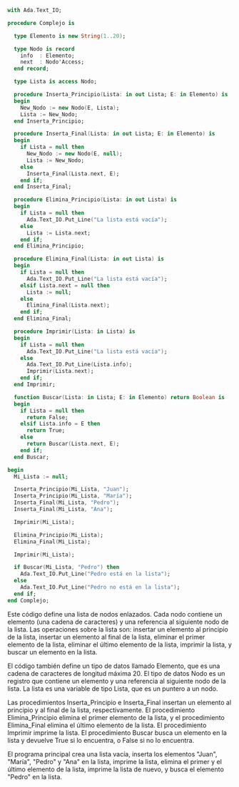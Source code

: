 ```ada
with Ada.Text_IO;

procedure Complejo is

  type Elemento is new String(1..20);

  type Nodo is record
    info  : Elemento;
    next  : Nodo'Access;
  end record;

  type Lista is access Nodo;

  procedure Inserta_Principio(Lista: in out Lista; E: in Elemento) is
  begin
    New_Nodo := new Nodo(E, Lista);
    Lista := New_Nodo;
  end Inserta_Principio;

  procedure Inserta_Final(Lista: in out Lista; E: in Elemento) is
  begin
    if Lista = null then
      New_Nodo := new Nodo(E, null);
      Lista := New_Nodo;
    else
      Inserta_Final(Lista.next, E);
    end if;
  end Inserta_Final;

  procedure Elimina_Principio(Lista: in out Lista) is
  begin
    if Lista = null then
      Ada.Text_IO.Put_Line("La lista está vacía");
    else
      Lista := Lista.next;
    end if;
  end Elimina_Principio;

  procedure Elimina_Final(Lista: in out Lista) is
  begin
    if Lista = null then
      Ada.Text_IO.Put_Line("La lista está vacía");
    elsif Lista.next = null then
      Lista := null;
    else
      Elimina_Final(Lista.next);
    end if;
  end Elimina_Final;

  procedure Imprimir(Lista: in Lista) is
  begin
    if Lista = null then
      Ada.Text_IO.Put_Line("La lista está vacía");
    else
      Ada.Text_IO.Put_Line(Lista.info);
      Imprimir(Lista.next);
    end if;
  end Imprimir;

  function Buscar(Lista: in Lista; E: in Elemento) return Boolean is
  begin
    if Lista = null then
      return False;
    elsif Lista.info = E then
      return True;
    else
      return Buscar(Lista.next, E);
    end if;
  end Buscar;

begin
  Mi_Lista := null;

  Inserta_Principio(Mi_Lista, "Juan");
  Inserta_Principio(Mi_Lista, "María");
  Inserta_Final(Mi_Lista, "Pedro");
  Inserta_Final(Mi_Lista, "Ana");

  Imprimir(Mi_Lista);

  Elimina_Principio(Mi_Lista);
  Elimina_Final(Mi_Lista);

  Imprimir(Mi_Lista);

  if Buscar(Mi_Lista, "Pedro") then
    Ada.Text_IO.Put_Line("Pedro está en la lista");
  else
    Ada.Text_IO.Put_Line("Pedro no está en la lista");
  end if;
end Complejo;
```

Este código define una lista de nodos enlazados. Cada nodo contiene un elemento (una cadena de caracteres) y una referencia al siguiente nodo de la lista. Las operaciones sobre la lista son: insertar un elemento al principio de la lista, insertar un elemento al final de la lista, eliminar el primer elemento de la lista, eliminar el último elemento de la lista, imprimir la lista, y buscar un elemento en la lista.

El código también define un tipo de datos llamado Elemento, que es una cadena de caracteres de longitud máxima 20. El tipo de datos Nodo es un registro que contiene un elemento y una referencia al siguiente nodo de la lista. La lista es una variable de tipo Lista, que es un puntero a un nodo.

Las procedimientos Inserta_Principio e Inserta_Final insertan un elemento al principio y al final de la lista, respectivamente. El procedimiento Elimina_Principio elimina el primer elemento de la lista, y el procedimiento Elimina_Final elimina el último elemento de la lista. El procedimiento Imprimir imprime la lista. El procedimiento Buscar busca un elemento en la lista y devuelve True si lo encuentra, o False si no lo encuentra.

El programa principal crea una lista vacía, inserta los elementos "Juan", "María", "Pedro" y "Ana" en la lista, imprime la lista, elimina el primer y el último elemento de la lista, imprime la lista de nuevo, y busca el elemento "Pedro" en la lista.